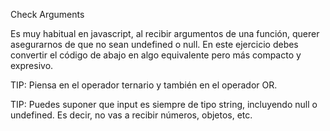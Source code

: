 Check Arguments

Es muy habitual en javascript, al recibir argumentos de una función, 
querer asegurarnos de que no sean undefined o null. En este ejercicio 
debes convertir el código de abajo en algo equivalente pero más compacto y expresivo.

TIP: Piensa en el operador ternario y también en el operador OR.

TIP: Puedes suponer que input es siempre de tipo string, incluyendo 
null o undefined. Es decir, no vas a recibir números, objetos, etc.